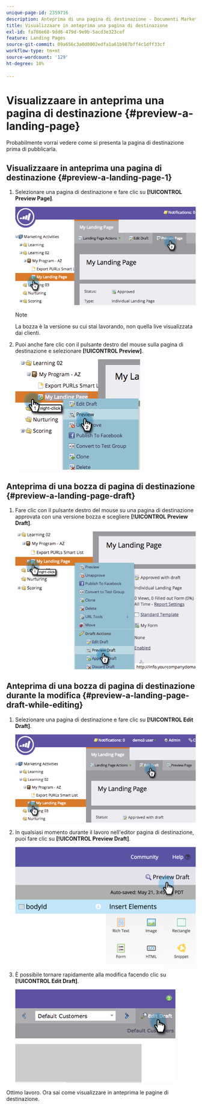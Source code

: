 ```yaml
---
unique-page-id: 2359716
description: Anteprima di una pagina di destinazione - Documenti Marketo - Documentazione del prodotto
title: Visualizzaare in anteprima una pagina di destinazione
exl-id: fa786e68-9dd6-479d-9e9b-5acd3e323cef
feature: Landing Pages
source-git-commit: 09a656c3a0d0002edfa1a61b987bff4c1dff33cf
workflow-type: tm+mt
source-wordcount: '129'
ht-degree: 10%

---
```


# Visualizzaare in anteprima una pagina di destinazione {#preview-a-landing-page}

Probabilmente vorrai vedere come si presenta la pagina di destinazione prima di pubblicarla.

## Visualizzaare in anteprima una pagina di destinazione {#preview-a-landing-page-1}

1. Selezionare una pagina di destinazione e fare clic su **[!UICONTROL Preview Page]**.

   ![](assets/image2014-9-16-16-3a21-3a10.png)

   >[!NOTE]
   >
   >La bozza è la versione su cui stai lavorando, non quella live visualizzata dai clienti.

1. Puoi anche fare clic con il pulsante destro del mouse sulla pagina di destinazione e selezionare **[!UICONTROL Preview]**.

   ![](assets/image2014-9-17-10-3a9-3a49.png)

## Anteprima di una bozza di pagina di destinazione {#preview-a-landing-page-draft}

1. Fare clic con il pulsante destro del mouse su una pagina di destinazione approvata con una versione bozza e scegliere **[!UICONTROL Preview Draft]**.

   ![](assets/image2014-9-17-10-3a9-3a56.png)

## Anteprima di una bozza di pagina di destinazione durante la modifica {#preview-a-landing-page-draft-while-editing}

1. Selezionare una pagina di destinazione e fare clic su **[!UICONTROL Edit Draft]**.

   ![](assets/image2014-9-17-10-3a10-3a4.png)

1. In qualsiasi momento durante il lavoro nell&#39;editor pagina di destinazione, puoi fare clic su **[!UICONTROL Preview Draft]**.

   ![](assets/image2015-5-21-15-3a48-3a59.png)

1. È possibile tornare rapidamente alla modifica facendo clic su **[!UICONTROL Edit Draft]**.

   ![](assets/image2014-9-17-10-3a10-3a20.png)

Ottimo lavoro. Ora sai come visualizzare in anteprima le pagine di destinazione.
